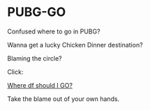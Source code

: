 # PUBG-GO

Confused where to go in PUBG?

Wanna get a lucky Chicken Dinner destination?

Blaming the circle?

Click:

[Where df should I GO?](https://wenhuoo.github.io/PUBG-GO)

Take the blame out of your own hands.
